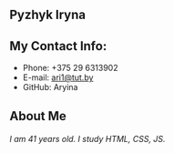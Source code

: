 ## Pyzhyk Iryna
## My Contact Info:
* Phone: +375 29 6313902
* E-mail: ari1@tut.by
* GitHub: Aryina
## About Me
###### I am 41 years old. I study HTML, CSS, JS.
